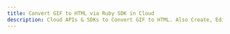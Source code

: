 ---title: Convert GIF to HTML via Ruby SDK in Clouddescription: Cloud APIs & SDKs to Convert GIF to HTML. Also Create, Edit & Render Microsoft Word & OpenOffice documents in the Cloud.---